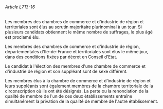 ###### Article L713-16

Les membres des chambres de commerce et d'industrie de région et territoriales sont élus au scrutin majoritaire plurinominal à un tour. Si plusieurs candidats obtiennent le même nombre de suffrages, le plus âgé est proclamé élu.

Les membres des chambres de commerce et d'industrie de région, départementales d'Ile-de-France et territoriales sont élus le même jour, dans des conditions fixées par décret en Conseil d'Etat.

Le candidat à l'élection des membres d'une chambre de commerce et d'industrie de région et son suppléant sont de sexe différent.

Les membres élus à la chambre de commerce et d'industrie de région et leurs suppléants sont également membres de la chambre territoriale de la circonscription où ils ont été désignés. La perte ou la renonciation de la qualité de membre de l'un de ces deux établissements entraîne simultanément la privation de la qualité de membre de l'autre établissement.

